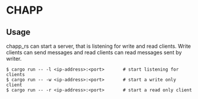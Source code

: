 # CHAPP

## Usage

chapp_rs can start a server, that is listening for write and read clients. Write clients can send messages and read clients can read messages sent by writer.

```shell
$ cargo run -- -l <ip-address>:<port>       # start listening for clients
$ cargo run -- -w <ip-address>:<port>       # start a write only client
$ cargo run -- -r <ip-address>:<port>       # start a read only client
```
